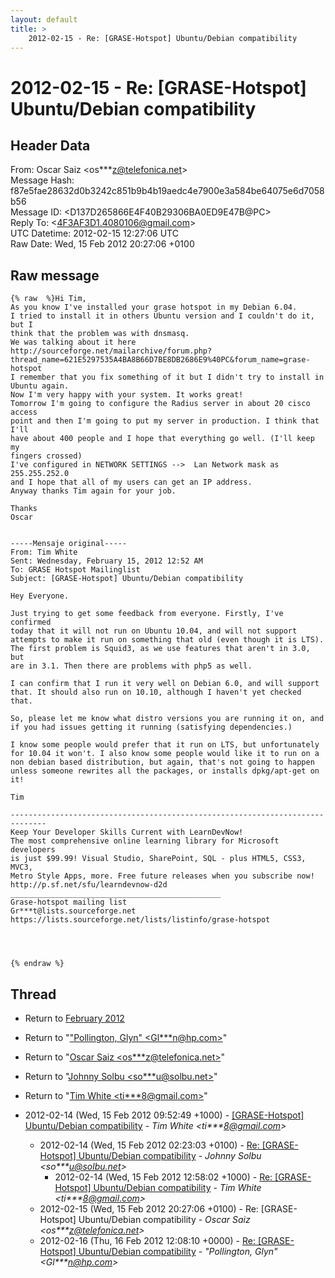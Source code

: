 ```yaml
---
layout: default
title: >
    2012-02-15 - Re: [GRASE-Hotspot] Ubuntu/Debian compatibility
---
```


# 2012-02-15 - Re: [GRASE-Hotspot] Ubuntu/Debian compatibility

## Header Data

From: Oscar Saiz \<os***z@telefonica.net\><br>
Message Hash: f87e5fae28632d0b3242c851b9b4b19aedc4e7900e3a584be64075e6d7058b56<br>
Message ID: \<D137D265866E4F40B29306BA0ED9E47B@PC\><br>
Reply To: \<4F3AF3D1.4080106@gmail.com\><br>
UTC Datetime: 2012-02-15 12:27:06 UTC<br>
Raw Date: Wed, 15 Feb 2012 20:27:06 +0100<br>

## Raw message

```
{% raw  %}Hi Tim,
As you know I've installed your grase hotspot in my Debian 6.04.
I tried to install it in others Ubuntu version and I couldn't do it, but I 
think that the problem was with dnsmasq.
We was talking about it here 
http://sourceforge.net/mailarchive/forum.php?thread_name=621E5297535A4BA8B66D7BE8DB2686E9%40PC&forum_name=grase-hotspot
I remember that you fix something of it but I didn't try to install in 
Ubuntu again.
Now I'm very happy with your system. It works great!
Tomorrow I'm going to configure the Radius server in about 20 cisco access 
point and then I'm going to put my server in production. I think that I'll 
have about 400 people and I hope that everything go well. (I'll keep my 
fingers crossed)
I've configured in NETWORK SETTINGS -->  Lan Network mask as 255.255.252.0 
and I hope that all of my users can get an IP address.
Anyway thanks Tim again for your job.

Thanks
Oscar


-----Mensaje original----- 
From: Tim White
Sent: Wednesday, February 15, 2012 12:52 AM
To: GRASE Hotspot Mailinglist
Subject: [GRASE-Hotspot] Ubuntu/Debian compatibility

Hey Everyone.

Just trying to get some feedback from everyone. Firstly, I've confirmed
today that it will not run on Ubuntu 10.04, and will not support
attempts to make it run on something that old (even though it is LTS).
The first problem is Squid3, as we use features that aren't in 3.0, but
are in 3.1. Then there are problems with php5 as well.

I can confirm that I run it very well on Debian 6.0, and will support
that. It should also run on 10.10, although I haven't yet checked that.

So, please let me know what distro versions you are running it on, and
if you had issues getting it running (satisfying dependencies.)

I know some people would prefer that it run on LTS, but unfortunately
for 10.04 it won't. I also know some people would like it to run on a
non debian based distribution, but again, that's not going to happen
unless someone rewrites all the packages, or installs dpkg/apt-get on it!

Tim

------------------------------------------------------------------------------
Keep Your Developer Skills Current with LearnDevNow!
The most comprehensive online learning library for Microsoft developers
is just $99.99! Visual Studio, SharePoint, SQL - plus HTML5, CSS3, MVC3,
Metro Style Apps, more. Free future releases when you subscribe now!
http://p.sf.net/sfu/learndevnow-d2d
_______________________________________________
Grase-hotspot mailing list
Gr***t@lists.sourceforge.net
https://lists.sourceforge.net/lists/listinfo/grase-hotspot 




{% endraw %}
```

## Thread

+ Return to [February 2012](/archive/2012/02)

+ Return to "["Pollington, Glyn" <Gl***n<span>@</span>hp.com>](/authors/gl___n_at_hp_com)"
+ Return to "[Oscar Saiz <os***z<span>@</span>telefonica.net>](/authors/os___z_at_telefonica_net)"
+ Return to "[Johnny Solbu <so***u<span>@</span>solbu.net>](/authors/so___u_at_solbu_net)"
+ Return to "[Tim White <ti***8<span>@</span>gmail.com>](/authors/ti___8_at_gmail_com)"

+ 2012-02-14 (Wed, 15 Feb 2012 09:52:49 +1000) - [[GRASE-Hotspot] Ubuntu/Debian compatibility](/archive/2012/02/859d4212335c980388e7b1c1ce2fd3df743d01e2fdb1224680995a07dc0233da) - _Tim White \<ti***8@gmail.com\>_
  + 2012-02-14 (Wed, 15 Feb 2012 02:23:03 +0100) - [Re: [GRASE-Hotspot] Ubuntu/Debian compatibility](/archive/2012/02/93c11d3f46429734fe47592c1b9bf094dc56e381fa69aca5efae61284987df95) - _Johnny Solbu \<so***u@solbu.net\>_
    + 2012-02-14 (Wed, 15 Feb 2012 12:58:02 +1000) - [Re: [GRASE-Hotspot] Ubuntu/Debian compatibility](/archive/2012/02/ea7d95d20dc012618d14e4a1da2c01b080b6fa28aabedbc690e4a6991710d510) - _Tim White \<ti***8@gmail.com\>_
  + 2012-02-15 (Wed, 15 Feb 2012 20:27:06 +0100) - Re: [GRASE-Hotspot] Ubuntu/Debian compatibility - _Oscar Saiz \<os***z@telefonica.net\>_
  + 2012-02-16 (Thu, 16 Feb 2012 12:08:10 +0000) - [Re: [GRASE-Hotspot] Ubuntu/Debian compatibility](/archive/2012/02/fc05e25fd24e5b2b54ef76e88ae443d9484bce2c8500a9561a508e4b8ef9d7d5) - _"Pollington, Glyn" \<Gl***n@hp.com\>_

